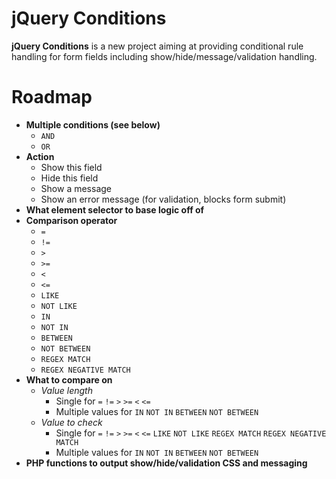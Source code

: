 jQuery Conditions
=================

**jQuery Conditions** is a new project aiming at providing conditional rule handling for form fields including show/hide/message/validation handling.

# Roadmap

* **Multiple conditions (see below)**
    * `AND`
    * `OR`
* **Action**
    * Show this field
    * Hide this field
    * Show a message
    * Show an error message (for validation, blocks form submit)
* **What element selector to base logic off of**
* **Comparison operator**
    * `=`
    * `!=`
    * `>`
    * `>=`
    * `<`
    * `<=`
    * `LIKE`
    * `NOT LIKE`
    * `IN`
    * `NOT IN`
    * `BETWEEN`
    * `NOT BETWEEN`
    * `REGEX MATCH`
    * `REGEX NEGATIVE MATCH`
* **What to compare on**
    * *Value length*
        * Single for `=` `!=` `>` `>=` `<` `<=`
        * Multiple values for `IN` `NOT IN` `BETWEEN` `NOT BETWEEN`
    * *Value to check*
        * Single for `=` `!=` `>` `>=` `<` `<=` `LIKE` `NOT LIKE` `REGEX MATCH` `REGEX NEGATIVE MATCH`
        * Multiple values for `IN` `NOT IN` `BETWEEN` `NOT BETWEEN`
* **PHP functions to output show/hide/validation CSS and messaging**

